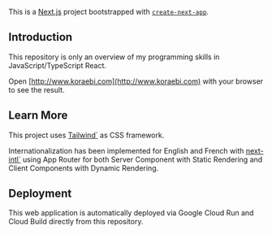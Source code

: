 This is a [Next.js](https://nextjs.org/) project bootstrapped with [`create-next-app`](https://github.com/vercel/next.js/tree/canary/packages/create-next-app).

## Introduction

This repository is only an overview of my programming skills in JavaScript/TypeScript React.

Open [http://www.koraebi.com](http://www.koraebi.com) with your browser to see the result.

## Learn More

This project uses [Tailwind`](https://tailwindcss.com/docs/guides/nextjs) as CSS framework.

Internationalization has been implemented for English and French with [next-intl`](https://next-intl-docs.vercel.app/docs/getting-started/app-router-server-components) using App Router for both Server Component with Static Rendering and Client Components with Dynamic Rendering.

## Deployment

This web application is automatically deployed via Google Cloud Run and Cloud Build directly from this repository.
